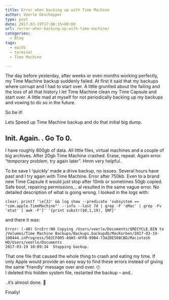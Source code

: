 ```yaml
---
title: Error when backing up with Time Machine
author: Veerle Deschepper
type: post
date: 2017-03-19T17:06:15+00:00
url: /error-when-backing-up-with-time-machine/
categories:
  - Blog
tags:
  - macOS
  - terminal
  - Time Machine

---
```

The day before yesterday, after weeks or even months working perfectly, my Time Machine backup suddenly failed. At first it said that my backups where corrupt and I had to start over. A little gruntled about the failing and the loss of all that history I let Time Machine clean my Time Capsule and start over. A little mad at myself for not periodically backing up my backups and vowing to do so in the future.

So be it!

Lets <nuxt-link to='speed-up-time-machine-backup'>Speed up Time Machine backup</nuxt-link> and do that initial big dump.

## Init. Again. <error>. Go To 0.

I have roughly 800gb of data. All little files, virtual machines and a couple of big archives. After 20gb Time Machine crashed. Erase, repeat. Again error. &#8220;temporary problem, try again later&#8221;. Hmm very helpful..

To be save I &#8216;quickly&#8217; made a drive backup, no issues. Several hours have past and I try again with Time Machine. Error after 750kb. Even to a brand new Time Capsule it would just stop after 10mb or sometimes 50gb copied. Safe boot, repairing permissions,.. al resulted in the same vague error. No detailed description of what is going wrong. I looked in the logs with:

```log
clear; printf '\e[3J' && log show --predicate 'subsystem == "com.apple.TimeMachine"' --info --last 7d | grep -F 'eMac' | grep -Fv 'etat' | awk -F']' '{print substr($0,1,19), $NF}'
```

and there it was:

```log
Error: (-48) SrcErr:NO Copying /Users/veerle/Documents/$RECYCLE.BIN to /Volumes/Time Machine Backups/Backups.backupdb/MacKorben/2017-03-19-100444.inProgress/502CF005-A9A5-4FFB-99B4-73A2DE508CBD/Macintosh HD/Users/veerle/Documents
2017-03-19 10:09:34  Stopping backup.
```

That one file that caused the whole thing to crash and eating my time. If only Apple would provide an easy way to find these errors instead of giving the same &#8216;friendly&#8217; message over and over. 🙄  
I deleted this hidden system file, restarted the backup &#8211; and..

<nuxt-image src="/img/spongebob-later.jpg" width="737" height="319"></nuxt-image>

..it&#8217;s almost done. 🎉

Finally!

